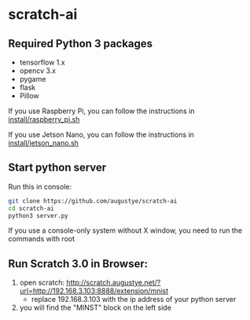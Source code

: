 # scratch-ai

Required Python 3 packages
-------------------------
 - tensorflow 1.x
 - opencv 3.x
 - pygame 
 - flask 
 - Pillow

If you use Raspberry Pi, you can follow the instructions in [install/raspberry_pi.sh](https://github.com/augustye/scratch-ai/blob/master/install/raspberry_pi.sh)

If you use Jetson Nano, you can follow the instructions in [install/jetson_nano.sh](https://github.com/augustye/scratch-ai/blob/master/install/jetson_nano.sh)


Start python server
-------------------
Run this in console:
```Bash
git clone https://github.com/augustye/scratch-ai
cd scratch-ai
python3 server.py
```
If you use a console-only system without X window, you need to run the commands with root

Run Scratch 3.0 in Browser:
---------------------------
1. open scratch: http://scratch.augustye.net/?url=http://192.168.3.103:8888/extension/mnist
   - replace 192.168.3.103 with the ip address of your python server
2. you will find the "MINST" block on the left side
